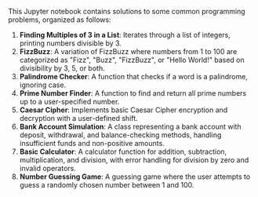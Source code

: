 This Jupyter notebook contains solutions to some common programming problems, organized as follows:

1. **Finding Multiples of 3 in a List**: Iterates through a list of integers, printing numbers divisible by 3.
2. **FizzBuzz**: A variation of FizzBuzz where numbers from 1 to 100 are categorized as "Fizz", "Buzz", "FizzBuzz", or "Hello World!" based on divisibility by 3, 5, or both.
3. **Palindrome Checker**: A function that checks if a word is a palindrome, ignoring case.
4. **Prime Number Finder**: A function to find and return all prime numbers up to a user-specified number.
5. **Caesar Cipher**: Implements basic Caesar Cipher encryption and decryption with a user-defined shift.
6. **Bank Account Simulation**: A class representing a bank account with deposit, withdrawal, and balance-checking methods, handling insufficient funds and non-positive amounts.
7. **Basic Calculator**: A calculator function for addition, subtraction, multiplication, and division, with error handling for division by zero and invalid operators.
8. **Number Guessing Game**: A guessing game where the user attempts to guess a randomly chosen number between 1 and 100.
